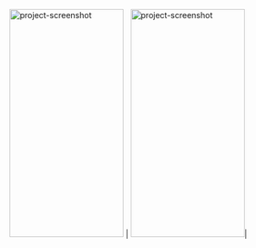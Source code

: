 

<img src="https://github.com/user-attachments/assets/3253d8e5-1b4e-4811-a320-db01c8bb8ba7" alt="project-screenshot" width="200" height="400/"> |
<img src="https://github.com/user-attachments/assets/8a4e6b85-8694-4c5f-bc1c-6824c1ca8c8d" alt="project-screenshot" width="200" height="400/">|
